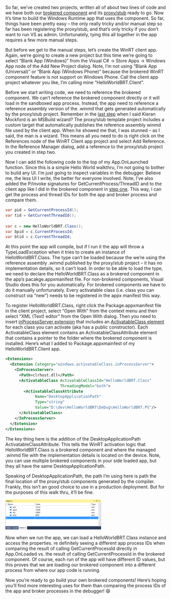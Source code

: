 So far, we’ve created two projects, written all of about two lines of
code and we have both our [brokered
component](http://devhawk.net/2014/04/25/brokered-winrt-components-step-one) and
its
[proxy/stub](http://devhawk.net/2014/04/25/brokered-winrt-components-step-two)
ready to go. Now it’s time to build the Windows Runtime app that uses
the component. So far, things have been pretty easy – the only really
tricky and/or manual step so far has been registering the proxy/stub,
and that’s only tricky if you don’t want to run VS as admin.
Unfortunately, tying this all together in the app requires a few more
manual steps.

But before we get to the manual steps, let’s create the WinRT client
app. Again, we’re going to create a new project but this time we’re
going to select “Blank App (Windows)” from the Visual C\# -\> Store
Apps -\> Windows App node of the Add New Project dialog. Note, I’m not
using “Blank App (Universal)” or “Blank App (Windows Phone)” because the
brokered WinRT component feature is not support on Windows Phone. Call
the client app project whatever you like, I’m calling mine
“HelloWorldBRT.Client”.

Before we start writing code, we need to reference the brokered
component. We can’t reference the brokered component directly or it will
load in the sandboxed app process. Instead, the app need to reference a
reference assembly version of the .winmd that gets generated
automatically by the proxy/stub project. Remember in the [last
step](http://devhawk.net/2014/04/25/brokered-winrt-components-step-two) when
I said Kieran Mockford is an MSBuild wizard? The proxy/stub template
project includes a custom target that automatically publishes the
reference assembly winmd file used by the client app. When he showed me
that, I was stunned – as I said, the man is a wizard. This means all
*you* need to do is right click on the References node of the WinRT
Client app project and select Add Reference. In the Reference Manager
dialog, add a reference to the proxy/stub project you created in step
two.

Now I can add the following code to the top of my App.OnLaunched
function. Since this is a simple Hello World walkthru, I’m not going to
bother to build any UI. I’m just going to inspect variables in the
debugger. Believe me, the less UI I write, the better for everyone
involved. Note, I’ve also added the P/Invoke signatures for
GetCurrentProcess/ThreadID and to the client app like I did in the
brokered component in [step
one](http://devhawk.net/2014/04/25/brokered-winrt-components-step-one).
This way, I can get the process and thread IDs for both the app and
broker process and compare them.

``` csharp
var pid = GetCurrentProcessId();
var tid = GetCurrentThreadId();

var c = new HelloWorldBRT.Class();
var bpid = c.CurrentProcessId;
var btid = c.CurrentThreadId;
```

At this point the app will compile, but if I run it the app will throw a
TypeLoadException when it tries to create an instance of
HelloWorldBRT.Class. The type can’t be loaded because the we’re using
the reference assembly .winmd published by the proxy/stub project – it
has no implementation details, so it can’t load. In order to be able to
load the type, we need to declare the HelloWorldBRT.Class as a brokered
component in the app’s pacakge.appxmanifest file. For non-brokered
components, Visual Studio does this for you automatically. For brokered
components we have to do it manually unfortunately. Every activatable
class (i.e. class you can construct via “new”) needs to be registered in
the appx manifest this way.

To register HelloWorldBRT.Class, right click the Package.appxmanifest
file in the client project, select “Open With” from the context menu and
then select “XML (Text) editor” from the Open With dialog. Then you need
to insert [inProcessServer
extension](http://msdn.microsoft.com/en-us/library/windows/apps/br211443.aspx)
that includes an [ActivatableClass
element](http://msdn.microsoft.com/en-us/library/windows/apps/br211413.aspx)
for each class you can activate (aka has a public constructor). Each
ActivatableClass element contains an ActivatableClassAttribute element
that contains a pointer to the folder where the brokered component is
installed. Here’s what I added to Package.appxmainfest of my
HelloWorldBRT.Client app.

``` xml
<Extensions>
  <Extension Category="windows.activatableClass.inProcessServer">
    <InProcessServer>
      <Path>clrhost.dll</Path>
      <ActivatableClass ActivatableClassId="HelloWorldBRT.Class"
                        ThreadingModel="both">
        <ActivatableClassAttribute
             Name="DesktopApplicationPath"
             Type="string"
             Value="D:\dev\HelloWorldBRT\Debug\HelloWorldBRT.PS"/>
      </ActivatableClass>
    </InProcessServer>
  </Extension>
</Extensions>
```

The key thing here is the addition of the DesktopApplicationPath
ActivatableClassAttribute. This tells the WinRT activation logic that
HelloWorldBRT.Class is a brokered component and where the managed .winmd
file with the implementation details is located on the device. Note, you
can use multiple brokered components in your side loaded app, but they
all have the same DesktopApplicationPath.

Speaking of DesktopApplicationPath, the path I’m using here is path the
final location of the proxy/stub components generated by the compiler.
Frankly, this isn’t an good choice to use in a production deployment.
But for the purposes of this walk thru, it’ll be fine.

[![ClientWatchWindow](https://raw.githubusercontent.com/devhawk/devhawk.github.io/master/images/blog/20140425-brokered-winrt-components-step-three/ClientWatchWindow-300x94.png)](https://raw.githubusercontent.com/devhawk/devhawk.github.io/master/images/blog/20140425-brokered-winrt-components-step-three/ClientWatchWindow.png)

Now when we run the app, we can load a HelloWorldBRT.Class instance and
access the properties. re definitely seeing a different app process IDs
when comparing the result of calling GetCurrentProcessId directly in
App.OnLoaded vs. the result of calling GetCurrentProcessId in the
brokered component. Of course, each run of the app will have different
ID values, but this proves that we are loading our brokered component
into a different process from where our app code is running.

Now you’re ready to go build your own brokered components! Here’s hoping
you’ll find more interesting uses for them than comparing the process
IDs of the app and broker processes in the debugger!
:smile:

